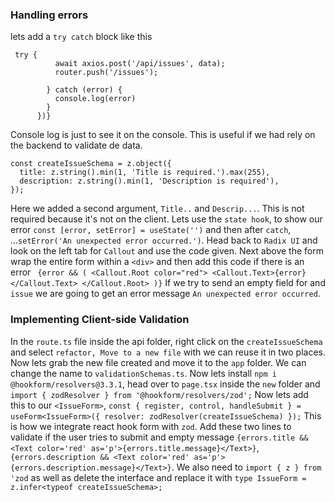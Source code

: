 ### Handling errors
lets add a `try catch` block like this
```
 try {
          await axios.post('/api/issues', data);
          router.push('/issues');
          
        } catch (error) {
          console.log(error)
        }
      })}
```
Console log is just to see it on the console. This is useful if we had rely on the backend to validate de data.
```
const createIssueSchema = z.object({
  title: z.string().min(1, 'Title is required.').max(255),
  description: z.string().min(1, 'Description is required'),
});
```
Here we added a second argument, `Title..` and `Descrip...`. This is not required because it's not on the client. Lets use the `state hook`,
to show our error `const [error, setError] = useState('')` and then after `catch`, ...`setError('An unexpected error occurred.')`. Head back to
`Radix UI` and look on the left tab for `Callout` and use the code given. Next above the form wrap the entire form within a `<div>` and then add 
this code if there is an error ```
{error && (
        <Callout.Root color="red">
          <Callout.Text>{error}</Callout.Text>
        </Callout.Root>
      )}```
If we try to send an empty field for and `issue` we are going to get an error message `An unexpected error occurred`.


### Implementing Client-side Validation
In the `route.ts` file inside the api folder, right click on the `createIssueSchema` and select `refactor, Move to a new file` with we can reuse it in two places. Now lets grab the new file created and move it to the `app` folder. We can change the name to `validationSchemas.ts`. Now lets install `npm i @hookform/resolvers@3.3.1`, head over to `page.tsx` inside the `new` folder and `import { zodResolver } from '@hookform/resolvers/zod';` Now lets add this to our `<IssueForm>`, `const { register, control, handleSubmit } = useForm<IssueForm>({
    resolver: zodResolver(createIssueSchema)
  });` This is how we integrate react hook form with `zod`. Add these two lines to validate if the user tries to submit and empty message
  `{errors.title && <Text color='red' as='p'>{errors.title.message}</Text>}`, `{errors.description && <Text color='red' as='p'>{errors.description.message}</Text>}`. We also need to `import { z } from 'zod` as well as delete the interface and replace it with
  `type IssueForm = z.infer<typeof createIssueSchema>;`


